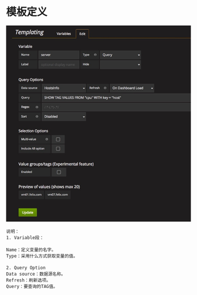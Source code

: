 # 模板定义

![telegraf模板](https://github.com/felix1115/Docs/blob/master/Images/telegraf-1.png)

```
说明：
1. Variable段：

Name：定义变量的名字。
Type：采用什么方式获取变量的值。

2. Query Option
Data source：数据源名称。
Refresh：刷新选项。
Query：要查询的TAG值。

```